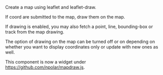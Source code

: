 Create a map using leaflet and leaflet-draw.

If coord are submitted to the map, draw them on the map.

If drawing is enabled, you may also fetch a point, line, bounding-box or track
from the map drawing.

The option of drawing on the map can be turned off or on depending on
whether you want to display coordinates only or update with new ones as well.

This component is now a widget under https://github.com/npolar/mapdraw.js.
